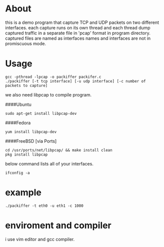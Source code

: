 # About
this is a demo program that capture TCP and UDP packets on two different interfaces. each capture runs on its own thread and each thread dump captured traffic in a separate file in 'pcap' format in program directory. captured files are named as interfaces names and interfaces are not in promiscuous mode.

# Usage
```
gcc -pthread -lpcap -o packiffer packifer.c
./packiffer [-t tcp interface] [-u udp interface] [-c number of packets to capture]
```

we also need libpcap to compile program.

####Ubuntu

```sudo apt-get install libpcap-dev```

####Fedora

```yum install libpcap-dev```

####FreeBSD [via Ports]

```
cd /usr/ports/net/libpcap/ && make install clean
pkg install libpcap
```

below command lists all of your interfaces.

```ifconfig -a```

# example
```./packiffer -t eth0 -u eth1 -c 1000```
# enviroment and compiler
i use vim editor and gcc compiler.

